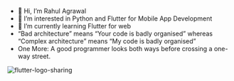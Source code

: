 

- 👋 Hi, I’m Rahul Agrawal
- 👀 I’m interested in  Python and Flutter for Mobile App Development
- 🌱 I’m currently learning Flutter for web
- “Bad architecture” means “Your code is badly organised” whereas “Complex architecture” means “My code is badly organised”
-  One More: A good programmer looks both ways before crossing a one-way street.


<!---
RahulAgrawal111/RahulAgrawal111 is a ✨ special ✨ repository because its `README.md` (this file) appears on your GitHub profile.
You can click the Preview link to take a look at your changes.
--->
![flutter-logo-sharing](https://user-images.githubusercontent.com/67542222/122719851-9aef6280-d223-11eb-9f12-2367fe1e0e74.png)

